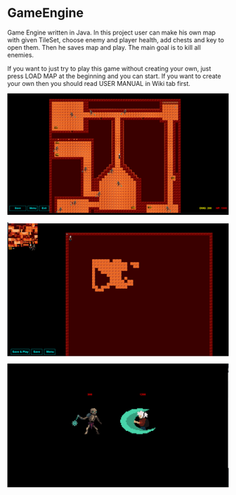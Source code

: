# GameEngine
Game Engine written in Java. In this project user can make his own map with given TileSet, choose enemy and player health, add chests and key to open them. Then he saves map and play. The main goal is to kill all enemies.

If you want to just try to play this game without creating your own, just press LOAD MAP at the beginning and you can start. If you want to create your own then you should read USER MANUAL in Wiki tab first.

![image1](image1.png)

![image2](rpgImages\image2.png)

![image3](rpgImages\image3.png)